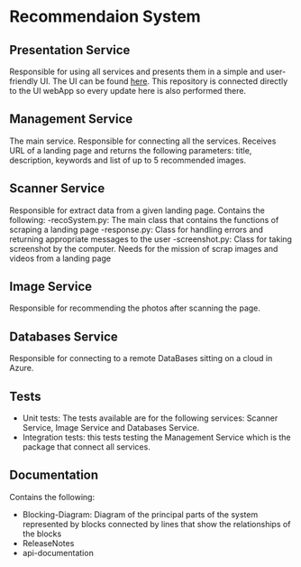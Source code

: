
# Recommendaion System

## Presentation Service
Responsible for using all services and presents them in a simple and user-friendly UI.
The UI can be found [here](https://scannerwebapp.azurewebsites.net/).
This repository is connected directly to the UI webApp so every update here is also performed there.

## Management Service 
The main service. Responsible for connecting all the services. Receives URL of a landing page and returns the following parameters: title, description, keywords and list of up to 5 recommended images. 

## Scanner Service
Responsible for extract data from a given landing page.
Contains the following:
-recoSystem.py: The main class that contains the functions of scraping a landing page
-response.py: Class for handling errors and returning appropriate messages to the user
-screenshot.py: Class for taking screenshot by the computer. Needs for the mission of scrap images and videos from a landing page

## Image Service
Responsible for recommending the photos after scanning the page.

## Databases Service
Responsible for connecting to a remote DataBases sitting on a cloud in Azure.

## Tests
- Unit tests: The tests available are for the following services: Scanner Service, Image Service and Databases Service.
- Integration tests: this tests testing the Management Service which is the package that connect all services.

## Documentation
Contains the following:
- Blocking-Diagram: Diagram of the principal parts of the system represented by blocks connected by lines that show the relationships of the blocks
- ReleaseNotes
- api-documentation



